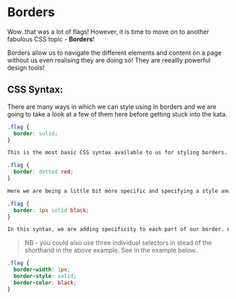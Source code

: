 # Borders

Wow..that was a lot of flags! However, it is time to move on to another fabulous CSS topic - **Borders**!

Borders allow us to navigate the different elements and content on a page without us even realising they are doing so! They are reeallly powerful design tools!

## CSS Syntax:

There are many ways in which we can style using in borders and we are going to take a look at a few of them here before getting stuck into the kata.

```css
.flag {
  border: solid;
}

This is the most basic CSS syntax available to us for styling borders. CSS with by default set the width and colour of our border if we use this basic syntax. The colour will be set to black.
```

```css
.flag {
  border: dotted red;
}

Here we are being a little bit more specific and specifying a style and a colour for our border. This width will still be set to a default value by CSS.
```

```css
.flag {
  border: 1px solid black;
}

In this syntax, we are adding specificity to each part of our border. We have set a 'border-width', 'border-style' and 'border-color'.
```

> NB - you could also use three individual selectors in stead of the shorthand in the above example. See in the example below..

```css
.flag {
  border-width: 1px;
  border-style: solid;
  border-color: black;
}
```
